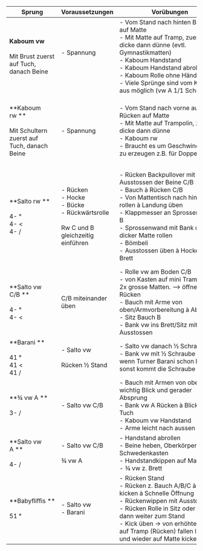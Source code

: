
| Sprung                                                            | Voraussetzungen                                                                               | Vorübungen                                                                                                                                                                                                                                                                          | Hilfestellung                                                                                                                                                  |
| ----------------------------------------------------------------- | --------------------------------------------------------------------------------------------- | ----------------------------------------------------------------------------------------------------------------------------------------------------------------------------------------------------------------------------------------------------------------------------------- | -------------------------------------------------------------------------------------------------------------------------------------------------------------- |
| **Kaboum vw**<br><br>Mit Brust zuerst auf Tuch, danach Beine      | - Spannung <br><br>                                                                           | - Vom Stand nach hinten Bauch auf Matte <br>- Mit Matte auf Tramp, zuerst dicke dann dünne (evtl. Gymnastikmatten) <br>- Kaboum Handstand <br>- Kaboum Handstand abrollen <br>- Kaboum Rolle ohne Hände <br>- Viele Sprünge sind vom Kaboum aus möglich (vw A 1/1 Schraube)         |                                                                                                                                                                |
| **Kaboum rw **<br><br>Mit Schultern zuerst auf Tuch, danach Beine | - Spannung                                                                                    | - Vom Stand nach vorne auf Rücken auf Matte <br>- Mit Matte auf Trampolin, zuerst dicke dann dünne  <br>- Kaboum rw <br>- Braucht es um Geschwindigkeit zu erzeugen z.B. für Doppel rw                                                                                              | - erste Paar Versuche die beine des Turners stoppen. --> Gefühl für die Rotation erhalten.<br>- Danach normal Salto halten                                     |
| **Salto rw **<br><br>4- ° <br>4- < <br>4- /                       | - Rücken <br>- Hocke <br>- Bücke<br>- Rückwärtsrolle<br><br>Rw C und B gleichzeitig einführen | - Rücken Backpullover mit Ausstossen der Beine C/B <br>- Bauch à Rücken C/B <br>- Von Mattentisch nach hinten rollen à Landung üben <br>- Klappmesser an Sprossenwand B <br>- Sprossenwand mit Bank und dicker Matte rollen <br>- Bömbeli <br>- Ausstossen üben à Hocke/Bücke Brett | - Mit Gurt à Absprung üben à Beine bringen (Hand zum sichern zwischen Schulternblätter) <br>    <br>- Mit Gurt à Hand an Bein, unterem Rücken oder an Schulter |
| **Salto vw C/B **<br><br>4- ° <br>4- <                            | C/B miteinander üben                                                                          | - Rolle vw am Boden C/B <br>- von Kasten auf mini Tramp auf 2x grosse Matten. --> öffnen auf Rücken <br>- Bauch mit Arme von oben/Armvorbereitung à Absprung <br>- Sitz Bauch B <br>- Bank vw ins Brett/Sitz mit Ausstossen                                                         | - Mit Gurt an Schultern sichern                                                                                                                                |
| **Barani **<br><br>41 ° <br>41 < <br>41 /                         | - Salto vw <br><br>Rücken ½ Stand                                                             | - Salto vw danach ½ Schraube <br>- Bank vw mit ½ Schraube nur wenn Turner Barani schon kann, sonst kommt die Schraube zu früh                                                                                                                                                       |                                                                                                                                                                |
| **¾ vw A **<br><br>3- /                                           | - Salto vw C/B                                                                                | - Bauch mit Armen von oben A, wichtig Blick und gerader Absprung <br>- Bank vw A Rücken à Blick auf Tuch <br>- Kaboum vw Handstand <br>- Arme leicht nach aussen                                                                                                                    |                                                                                                                                                                |
| **Salto vw A **<br><br>4- /                                       | - Salto vw C/B <br><br>¾ vw A                                                                 | - Handstand abrollen <br>- Beine heben, Oberkörper auf Schwedenkasten <br>- Handstandkippen auf Matte <br>- ¾ vw z. Brett                                                                                                                                                           |                                                                                                                                                                |
| **Babyfliffis **<br><br>51 °                                      | - Salto vw <br>- Barani                                                                       | - Rücken Stand <br>- Rücken z. Bauch A/B/C à Beine kicken à Schnelle Öffnung <br>- Rückenwippen mit Ausstossen <br>- Rücken Rolle in Sitz oder Rücken, dann weiter zum Stand <br>- Kick üben -> von erhöhter Matte auf Tramp (Rücken) fallen lassen und wieder auf Matte kicken     |                                                                                                                                                                |
